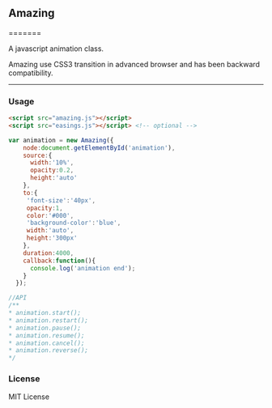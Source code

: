 ## Amazing
=======

A javascript animation class.

Amazing use CSS3 transition in advanced browser and has been backward compatibility.

---

### Usage

```html
<script src="amazing.js"></script>
<script src="easings.js"></script> <!-- optional -->
```

```js
var animation = new Amazing({
    node:document.getElementById('animation'),
    source:{
      width:'10%',
      opacity:0.2,
      height:'auto'
    },
    to:{
     'font-size':'40px',
     opacity:1,
     color:'#000',
     'background-color':'blue',
     width:'auto',
     height:'300px'
    },
    duration:4000,
    callback:function(){
      console.log('animation end');
    }
  });

//API
/**
* animation.start();
* animation.restart();
* animation.pause();
* animation.resume();
* animation.cancel();
* animation.reverse();
*/

```

### License

MIT License

